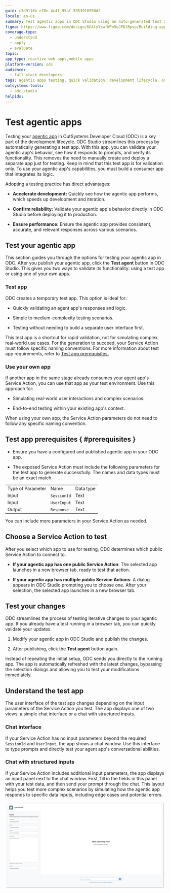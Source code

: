 ```yaml
---
guid: c3d9116b-e78e-4c4f-95af-5953916950df
locale: en-us
summary: Test agentic apps in ODC Studio using an auto-generated test app for quick validation.
figma: https://www.figma.com/design/6G4tyYswfWPn5uJPDlBpvp/Building-apps?m=auto&node-id=8046-10&t=i5iZDDNuznYYyXBM-1
coverage-type:
  - understand
  - apply
  - evaluate
topic:
app_type: reactive web apps,mobile apps
platform-version: odc
audience:
  - full stack developers
tags: agentic apps testing, quick validation, development lifecycle, odc studio, automated test app
outsystems-tools:
  - odc studio
helpids:
---
```

# Test agentic apps

Testing your [agentic app](agentic-apps.md) in OutSystems Developer Cloud (ODC) is a key part of the development lifecycle. ODC Studio streamlines this process by automatically generating a test app. With this app, you can validate your agentic app's behavior, see how it responds to prompts, and verify its functionality. This removes the need to manually create and deploy a separate app just for testing. Keep in mind that this test app is for validation only. To use your agentic app's capabilities, you must build a consumer app that integrates its logic.

Adopting a testing practice has direct advantages:

* **Accelerate development:** Quickly see how the agentic app performs, which speeds up development and iteration.

* **Confirm reliability:** Validate your agentic app's behavior directly in ODC Studio before deploying it to production.

* **Ensure performance:** Ensure the agentic app provides consistent, accurate, and relevant responses across various scenarios.

## Test your agentic app

This section guides you through the options for testing your agentic app in ODC. After you publish your agentic app, click the **Test agent** button in ODC Studio. This gives you two ways to validate its functionality: using a test app or using one of your own apps.

### Test app

ODC creates a temporary test app. This option is ideal for:

* Quickly validating an agent app's responses and logic.

* Simple to medium-complexity testing scenarios.

* Testing without needing to build a separate user interface first.

This test app is a shortcut for rapid validation, not for simulating complex, real-world use cases. For the generation to succeed, your Service Action must follow specific naming conventions. For more information about test app requirements, refer to [Test app prerequisites.](#prerequisites)

### Use your own app

If another app in the same stage already consumes your agent app's Service Action, you can use that app as your test environment. Use this approach for:

* Simulating real-world user interactions and complex scenarios.

* End-to-end testing within your existing app's context.

When using your own app, the Service Action parameters do not need to follow any specific naming convention.

## Test app prerequisites { #prerequisites }

* Ensure you have a configured and published agentic app in your ODC app.

* The exposed Service Action must include the following parameters for the test app to generate successfully. The names and data types must be an exact match.

|                   |             |           |
| ----------------- | ----------- | --------- |
| Type of Parameter | Name        | Data type |
| Input             | `SessionId` | Text      |
| Input             | `UserInput` | Text      |
| Output            | `Response`  | Text      |

You can include more parameters in your Service Action as needed.

## Choose a Service Action to test

After you select which app to use for testing, ODC determines which public Service Action to connect to.

* **If your agentic app has one public Service Action**: The selected app launches in a new browser tab, ready to test that action.

* **If your agentic app has multiple public Service Actions**: A dialog appears in ODC Studio prompting you to choose one. After your selection, the selected app launches in a new browser tab.

## Test your changes

ODC streamlines the process of testing iterative changes to your agentic app. If you already have a test running in a browser tab, you can quickly validate your updates.

1. Modify your agentic app in ODC Studio and publish the changes.

1. After publishing, click the **Test agent** button again.

Instead of repeating the initial setup, ODC sends you directly to the running app. The app is automatically refreshed with the latest changes, bypassing the selection dialogs and allowing you to test your modifications immediately.

## Understand the test app

The user interface of the test app changes depending on the input parameters of the Service Action you test. The app displays one of two views: a simple chat interface or a chat with structured inputs.

### Chat interface

If your Service Action has no input parameters beyond the required `SessionId` and `UserInput`, the app shows a chat window. Use this interface to type prompts and directly test your agent app's conversational abilities.

### Chat with structured inputs

If your Service Action includes additional input parameters, the app displays an input panel next to the chat window. First, fill in the fields in this panel with your test data, and then send your prompt through the chat. This layout helps you test more complex scenarios by simulating how the agentic app responds to specific data inputs, including edge cases and potential errors.

![ODC Studio test app interface showing input fields for AccountID, Input1, Input2, Structure 1, and Input4, alongside a chat window for user prompts.](images/chat-odcs.png "Chat with Structured Inputs Interface")
